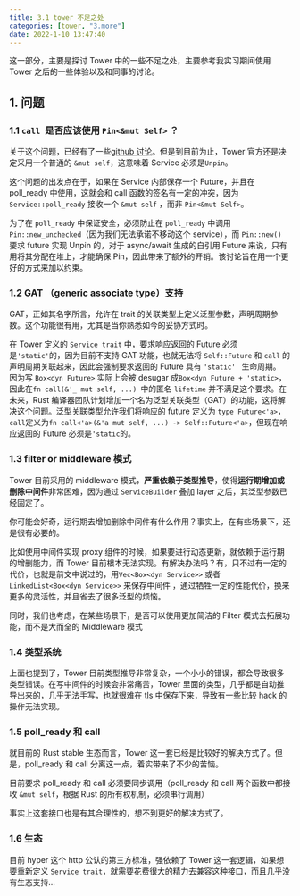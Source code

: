 ```yaml
---
title: 3.1 tower 不足之处
categories: [tower, "3.more"]
date: 2022-1-10 13:47:40
---
```


这一部分，主要是探讨 Tower 中的一些不足之处，主要参考我实习期间使用 Tower 之后的一些体验以及和同事的讨论。



## 1. 问题



### 1.1 `call `是否应该使用 `Pin<&mut Self>` ？



关于这个问题，已经有了一些[github 讨论](
https://github.com/tower-rs/tower/issues/319)。但是到目前为止，Tower 官方还是决定采用一个普通的 `&mut self`，这意味着 Service 必须是`Unpin`。



这个问题的出发点在于，如果在 Service 内部保存一个 Future，并且在 poll_ready 中使用，这就会和 call 函数的签名有一定的冲突，因为 `Service::poll_ready` 接收一个 `&mut self` ，而非 `Pin<&mut Self>`。

为了在 `poll_ready` 中保证安全，必须防止在 `poll_ready` 中调用  `Pin::new_unchecked`（因为我们无法承诺不移动这个 service），而 `Pin::new()` 要求 future 实现 Unpin 的，对于 async/await 生成的自引用 Future 来说，只有用将其分配在堆上，才能确保 Pin，因此带来了额外的开销。该讨论旨在用一个更好的方式来加以约束。



### 1.2 GAT （generic associate type）支持



GAT，正如其名字所言，允许在 trait 的关联类型上定义泛型参数，声明周期参数。这个功能很有用，尤其是当你熟悉如今的妥协方式时。

在 Tower 定义的 `Service trait` 中，要求响应返回的 Future 必须是`'static'`的，因为目前不支持 GAT 功能，也就无法将 `Self::Future`  和 `call` 的声明周期关联起来，因此会强制要求返回的 Future 具有 `'static' `  生命周期。 因为写 `Box<dyn Future>` 实际上会被 desugar 成`Box<dyn Future + 'static>`，因此在`fn call(&'_ mut self, ...) `中的匿名  `lifetime` 并不满足这个要求。在未来，Rust 编译器团队计划增加一个名为泛型关联类型（GAT）的功能，这将解决这个问题。泛型关联类型允许我们将响应的 future 定义为 `type Future<'a>`，`call`定义为`fn call<'a>(&'a mut self, ...) -> Self::Future<'a>`，但现在响应返回的 Future 必须是`'static`的。



### 1.3  filter or middleware 模式 



Tower 目前采用的 middleware 模式，**严重依赖于类型推导**，使得**运行期增加或删除中间件**非常困难，因为通过 `ServiceBuilder` 叠加 layer 之后，其泛型参数已经固定了。

你可能会好奇，运行期去增加删除中间件有什么作用？事实上，在有些场景下，还是很有必要的。

比如使用中间件实现 proxy 组件的时候，如果要进行动态更新，就依赖于运行期的增删能力，而 Tower 目前根本无法实现。有解决办法吗？有，只不过有一定的代价，也就是前文中说过的，用`Vec<Box<dyn Service>>` 或者 `LinkedList<Box<dyn Service>>` 来保存中间件 ，通过牺牲一定的性能代价，换来更多的灵活性，并且省去了很多泛型的烦恼。



同时，我们也考虑，在某些场景下，是否可以使用更加简洁的 Filter 模式去拓展功能，而不是大而全的 Middleware 模式


### 1.4 类型系统

上面也提到了，Tower 目前类型推导非常复杂，一个小小的错误，都会导致很多类型错误。在写中间件的时候会非常痛苦，Tower 里面的类型，几乎都是自动推导出来的，几乎无法手写，也就很难在 tls 中保存下来，导致有一些比较 hack 的操作无法实现。

### 1.5 poll_ready 和 call

就目前的 Rust stable 生态而言，Tower 这一套已经是比较好的解决方式了。但是，poll_ready 和 call 分离这一点，着实带来了不少的苦恼。

目前要求 poll_ready 和 call 必须要同步调用（poll_ready 和 call 两个函数中都接收 `&mut self`，根据 Rust 的所有权机制，必须串行调用）

事实上这套接口也是有其合理性的，想不到更好的解决方式了。

### 1.6 生态

目前 hyper 这个 http 公认的第三方标准，强依赖了 Tower 这一套逻辑，如果想要重新定义 `Service trait`，就需要花费很大的精力去兼容这种接口，而且几乎没有生态支持...